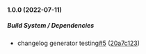 #### 1.0.0 (2022-07-11)

##### Build System / Dependencies

*  changelog generator testing[#5](https://github.com/azu/monorepo-release-changesets/pull/5) ([20a7c123](https://github.com/azu/monorepo-release-changesets/commit/20a7c123a50ceef822ccc69654fcf76a7b0530df))

